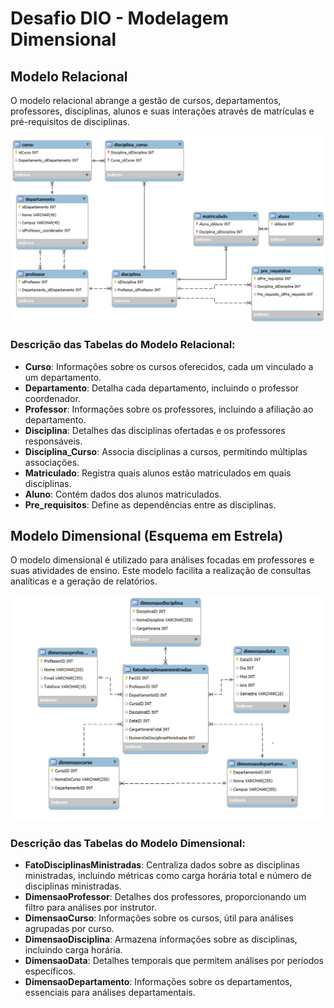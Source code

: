 # Desafio DIO - Modelagem Dimensional

## Modelo Relacional

O modelo relacional abrange a gestão de cursos, departamentos, professores, disciplinas, alunos e suas interações através de matrículas e pré-requisitos de disciplinas.

![Modelo Relacional da Universidade](relational-model.png)

### Descrição das Tabelas do Modelo Relacional:
- **Curso**: Informações sobre os cursos oferecidos, cada um vinculado a um departamento.
- **Departamento**: Detalha cada departamento, incluindo o professor coordenador.
- **Professor**: Informações sobre os professores, incluindo a afiliação ao departamento.
- **Disciplina**: Detalhes das disciplinas ofertadas e os professores responsáveis.
- **Disciplina_Curso**: Associa disciplinas a cursos, permitindo múltiplas associações.
- **Matriculado**: Registra quais alunos estão matriculados em quais disciplinas.
- **Aluno**: Contém dados dos alunos matriculados.
- **Pre_requisitos**: Define as dependências entre as disciplinas.

## Modelo Dimensional (Esquema em Estrela)

O modelo dimensional é utilizado para análises focadas em professores e suas atividades de ensino. Este modelo facilita a realização de consultas analíticas e a geração de relatórios.

![Esquema em Estrela da Universidade](Star-Schema.png)

### Descrição das Tabelas do Modelo Dimensional:
- **FatoDisciplinasMinistradas**: Centraliza dados sobre as disciplinas ministradas, incluindo métricas como carga horária total e número de disciplinas ministradas.
- **DimensaoProfessor**: Detalhes dos professores, proporcionando um filtro para análises por instrutor.
- **DimensaoCurso**: Informações sobre os cursos, útil para análises agrupadas por curso.
- **DimensaoDisciplina**: Armazena informações sobre as disciplinas, incluindo carga horária.
- **DimensaoData**: Detalhes temporais que permitem análises por períodos específicos.
- **DimensaoDepartamento**: Informações sobre os departamentos, essenciais para análises departamentais.
